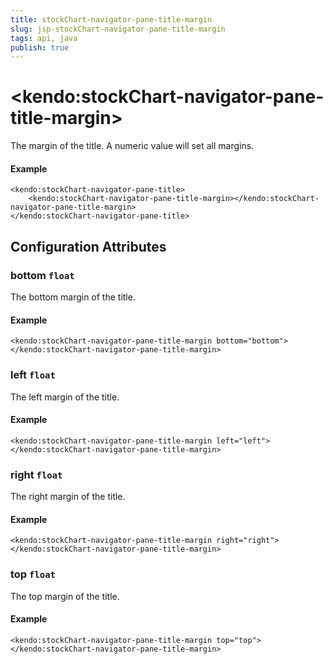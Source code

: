 ```yaml
---
title: stockChart-navigator-pane-title-margin
slug: jsp-stockChart-navigator-pane-title-margin
tags: api, java
publish: true
---
```


# \<kendo:stockChart-navigator-pane-title-margin\>

The margin of the title. A numeric value will set all margins.

#### Example
    <kendo:stockChart-navigator-pane-title>
        <kendo:stockChart-navigator-pane-title-margin></kendo:stockChart-navigator-pane-title-margin>
    </kendo:stockChart-navigator-pane-title>

## Configuration Attributes

### bottom `float`

The bottom margin of the title.

#### Example
    <kendo:stockChart-navigator-pane-title-margin bottom="bottom">
    </kendo:stockChart-navigator-pane-title-margin>

### left `float`

The left margin of the title.

#### Example
    <kendo:stockChart-navigator-pane-title-margin left="left">
    </kendo:stockChart-navigator-pane-title-margin>

### right `float`

The right margin of the title.

#### Example
    <kendo:stockChart-navigator-pane-title-margin right="right">
    </kendo:stockChart-navigator-pane-title-margin>

### top `float`

The top margin of the title.

#### Example
    <kendo:stockChart-navigator-pane-title-margin top="top">
    </kendo:stockChart-navigator-pane-title-margin>

 
